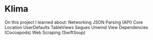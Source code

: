 # Klima

On this project I learned about:
Networking
JSON Parsing (API)
Core Location
UserDefaults
TableViews
Segues
Unwind View
Dependencies (Cocoapods)
Web Scraping (SwiftSoup)
